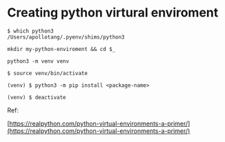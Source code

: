 # Creating python virtural enviroment

```
$ which python3
/Users/apollotang/.pyenv/shims/python3
```


```
mkdir my-python-enviroment && cd $_
```

```
python3 -m venv venv
```

```
$ source venv/bin/activate
```
```
(venv) $ python3 -m pip install <package-name>
```
```
(venv) $ deactivate
```

Ref:

[https://realpython.com/python-virtual-environments-a-primer/](https://realpython.com/python-virtual-environments-a-primer/)

